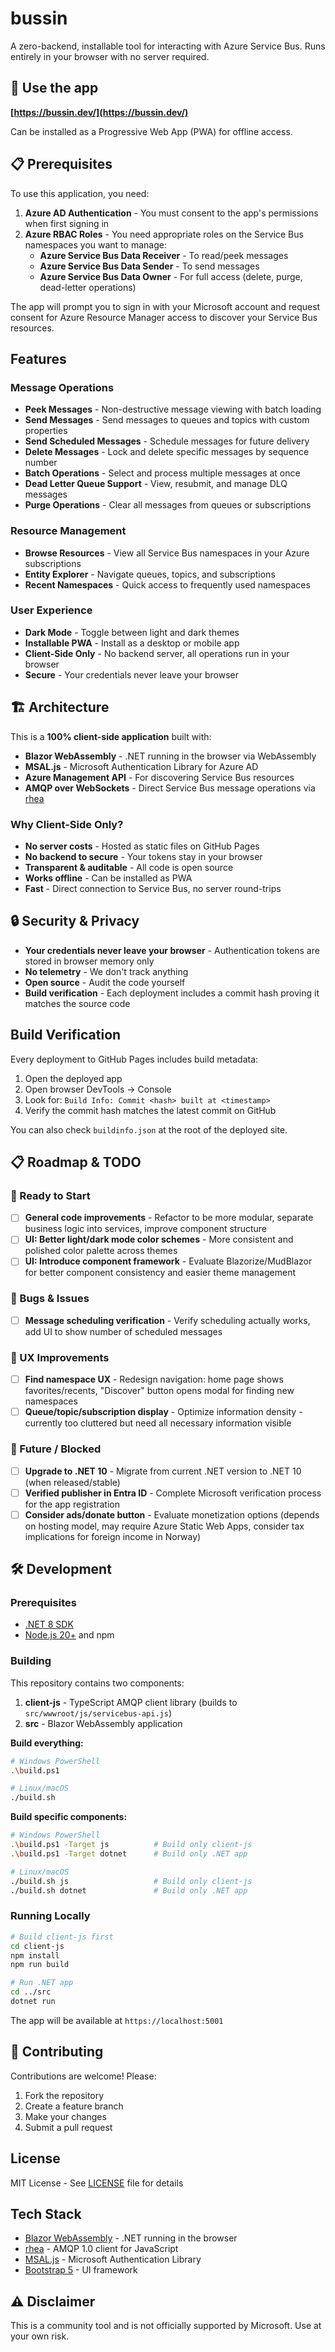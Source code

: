 # bussin

A zero-backend, installable tool for interacting with Azure Service Bus. Runs entirely in your browser with no server required.

## 🚀 Use the app

**[https://bussin.dev/](https://bussin.dev/)**

Can be installed as a Progressive Web App (PWA) for offline access.

## 📋 Prerequisites

To use this application, you need:

1. **Azure AD Authentication** - You must consent to the app's permissions when first signing in
2. **Azure RBAC Roles** - You need appropriate roles on the Service Bus namespaces you want to manage:
   - **Azure Service Bus Data Receiver** - To read/peek messages
   - **Azure Service Bus Data Sender** - To send messages  
   - **Azure Service Bus Data Owner** - For full access (delete, purge, dead-letter operations)

The app will prompt you to sign in with your Microsoft account and request consent for Azure Resource Manager access to discover your Service Bus resources.

## Features

### Message Operations

- **Peek Messages** - Non-destructive message viewing with batch loading
- **Send Messages** - Send messages to queues and topics with custom properties
- **Send Scheduled Messages** - Schedule messages for future delivery
- **Delete Messages** - Lock and delete specific messages by sequence number
- **Batch Operations** - Select and process multiple messages at once
- **Dead Letter Queue Support** - View, resubmit, and manage DLQ messages
- **Purge Operations** - Clear all messages from queues or subscriptions

### Resource Management

- **Browse Resources** - View all Service Bus namespaces in your Azure subscriptions
- **Entity Explorer** - Navigate queues, topics, and subscriptions
- **Recent Namespaces** - Quick access to frequently used namespaces

### User Experience

- **Dark Mode** - Toggle between light and dark themes
- **Installable PWA** - Install as a desktop or mobile app
- **Client-Side Only** - No backend server, all operations run in your browser
- **Secure** - Your credentials never leave your browser

## 🏗️ Architecture

This is a **100% client-side application** built with:

- **Blazor WebAssembly** - .NET running in the browser via WebAssembly
- **MSAL.js** - Microsoft Authentication Library for Azure AD
- **Azure Management API** - For discovering Service Bus resources
- **AMQP over WebSockets** - Direct Service Bus message operations via [rhea](https://github.com/amqp/rhea)

### Why Client-Side Only?

- **No server costs** - Hosted as static files on GitHub Pages
- **No backend to secure** - Your tokens stay in your browser
- **Transparent & auditable** - All code is open source
- **Works offline** - Can be installed as PWA
- **Fast** - Direct connection to Service Bus, no server round-trips

## 🔒 Security & Privacy

- **Your credentials never leave your browser** - Authentication tokens are stored in browser memory only
- **No telemetry** - We don't track anything
- **Open source** - Audit the code yourself
- **Build verification** - Each deployment includes a commit hash proving it matches the source code

## Build Verification

Every deployment to GitHub Pages includes build metadata:

1. Open the deployed app
2. Open browser DevTools → Console
3. Look for: `Build Info: Commit <hash> built at <timestamp>`
4. Verify the commit hash matches the latest commit on GitHub

You can also check `buildinfo.json` at the root of the deployed site.

## 📋 Roadmap & TODO

### 🚀 Ready to Start

- [ ] **General code improvements** - Refactor to be more modular, separate business logic into services, improve component structure
- [ ] **UI: Better light/dark mode color schemes** - More consistent and polished color palette across themes
- [ ] **UI: Introduce component framework** - Evaluate Blazorize/MudBlazor for better component consistency and easier theme management

### 🐛 Bugs & Issues

- [ ] **Message scheduling verification** - Verify scheduling actually works, add UI to show number of scheduled messages

### 🎨 UX Improvements

- [ ] **Find namespace UX** - Redesign navigation: home page shows favorites/recents, "Discover" button opens modal for finding new namespaces
- [ ] **Queue/topic/subscription display** - Optimize information density - currently too cluttered but need all necessary information visible

### 🔮 Future / Blocked

- [ ] **Upgrade to .NET 10** - Migrate from current .NET version to .NET 10 (when released/stable)
- [ ] **Verified publisher in Entra ID** - Complete Microsoft verification process for the app registration
- [ ] **Consider ads/donate button** - Evaluate monetization options (depends on hosting model, may require Azure Static Web Apps, consider tax implications for foreign income in Norway)

## 🛠️ Development

### Prerequisites

- [.NET 8 SDK](https://dotnet.microsoft.com/download/dotnet/8.0)
- [Node.js 20+](https://nodejs.org/) and npm

### Building

This repository contains two components:

1. **client-js** - TypeScript AMQP client library (builds to `src/wwwroot/js/servicebus-api.js`)
2. **src** - Blazor WebAssembly application

**Build everything:**
```bash
# Windows PowerShell
.\build.ps1

# Linux/macOS
./build.sh
```

**Build specific components:**
```bash
# Windows PowerShell
.\build.ps1 -Target js          # Build only client-js
.\build.ps1 -Target dotnet      # Build only .NET app

# Linux/macOS
./build.sh js                   # Build only client-js
./build.sh dotnet               # Build only .NET app
```

### Running Locally

```bash
# Build client-js first
cd client-js
npm install
npm run build

# Run .NET app
cd ../src
dotnet run
```

The app will be available at `https://localhost:5001`

## 🤝 Contributing

Contributions are welcome! Please:

1. Fork the repository
2. Create a feature branch
3. Make your changes
4. Submit a pull request

## License

MIT License - See [LICENSE](LICENSE) file for details

## Tech Stack

- [Blazor WebAssembly](https://dotnet.microsoft.com/apps/aspnet/web-apps/blazor) - .NET running in the browser
- [rhea](https://github.com/amqp/rhea) - AMQP 1.0 client for JavaScript
- [MSAL.js](https://github.com/AzureAD/microsoft-authentication-library-for-js) - Microsoft Authentication Library
- [Bootstrap 5](https://getbootstrap.com/) - UI framework

## ⚠️ Disclaimer

This is a community tool and is not officially supported by Microsoft. Use at your own risk.
